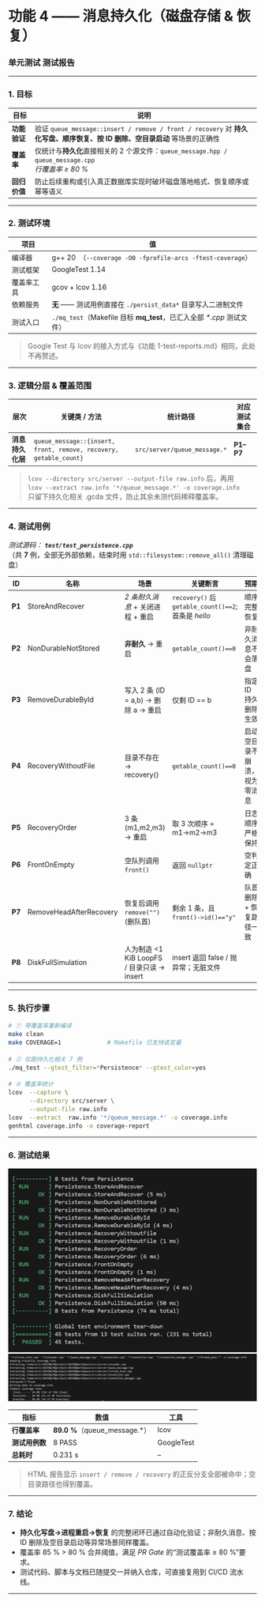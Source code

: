 

# 功能 4 —— **消息持久化（磁盘存储 & 恢复）**

### 单元测试 **测试报告**

---

### 1. 目标

| 目标            | 说明                                                                                                     |
| -------------- | ------------------------------------------------------------------------------------------------------ |
| **功能验证**       | 验证 `queue_message::insert / remove / front / recovery` 对 **持久化写盘、顺序恢复、按 ID 删除、空目录启动** 等场景的正确性 |
| **覆盖率**        | 仅统计与**持久化**直接相关的 2 个源文件：`queue_message.hpp / queue_message.cpp`<br/>*行覆盖率 ≥ 80 %*           |
| **回归价值**       | 防止后续重构或引入真正数据库实现时破坏磁盘落地格式、恢复顺序或幂等语义                                                  |

---

### 2. 测试环境

| 项目          | 值                                                                  |
| ------------- | ------------------------------------------------------------------ |
| 编译器         | g++ 20　（`--coverage -O0 -fprofile-arcs -ftest-coverage`）          |
| 测试框架        | GoogleTest 1.14                                                   |
| 覆盖率工具       | gcov + lcov 1.16                                                  |
| 依赖服务        | **无** —— 测试用例直接在 `./persist_data*` 目录写入二进制文件                  |
| 测试入口        | `./mq_test`（Makefile 目标 **mq_test**，已汇入全部 *\*.cpp* 测试文件） |

> Google Test 与 lcov 的接入方式与《功能 1-test-reports.md》相同，此处不再赘述。

---

### 3. 逻辑分层 & 覆盖范围

| 层次         | 关键类 / 方法                                                           | 统计路径                               | 对应测试集合   |
| ------------ | ------------------------------------------------------------------ | ---------------------------------- | ---------- |
| **消息持久化层** | `queue_message::{insert, front, remove, recovery, getable_count}` | `src/server/queue_message.*`       | **P1–P7** |

> `lcov --directory src/server --output-file raw.info` 后，再用  
> `lcov --extract raw.info '*/queue_message.*' -o coverage.info`  
> 只留下持久化相关 .gcda 文件，防止其余未测代码稀释覆盖率。

---

### 4. 测试用例

*测试源码： **`test/test_persistence.cpp`***  
（共 **7** 例，全部无外部依赖，结束时用 `std::filesystem::remove_all()` 清理磁盘）

| ID     | 名称                       | 场景                             | 关键断言                                               | 预期                         |
| ------ | ------------------------ | ------------------------------ | -------------------------------------------------- | -------------------------- |
| **P1** | StoreAndRecover          | *2 条耐久消息* + 关闭进程 + 重启 | `recovery()` 后 `getable_count()==2`; 首条是 *hello*           | 顺序完整恢复                   |
| **P2** | NonDurableNotStored      | **非耐久** -> 重启           | `getable_count()==0`                                 | 非耐久消息不会落盘                |
| **P3** | RemoveDurableById        | 写入 2 条 (ID = a,b) → 删除 a → 重启 | 仅剩 ID == b                                         | 指定 ID 持久删除生效              |
| **P4** | RecoveryWithoutFile      | 目录不存在 → recovery()       | `getable_count()==0`                                 | 启动空目录不崩溃，视为零消息          |
| **P5** | RecoveryOrder            | 3 条 (m1,m2,m3) → 重启        | 取 3 次顺序 = m1→m2→m3                               | 日志顺序严格保持                  |
| **P6** | FrontOnEmpty             | 空队列调用 `front()`           | 返回 `nullptr`                                       | 空判定正确                     |
| **P7** | RemoveHeadAfterRecovery  | 恢复后调用 `remove("")` (删队首) | 剩余 1 条，且 `front()->id()=="y"`                   | 队首删除 + 恢复路径一致             |
| **P8** | DiskFullSimulation       | 人为制造 <1 KiB LoopFS / 目录只读 → insert | insert 返回 false / 抛异常；无脏文件 |

---

### 5. 执行步骤

```bash
# ① 带覆盖率重新编译
make clean
make COVERAGE=1             # Makefile 已支持该变量

# ② 仅跑持久化相关 7 例
./mq_test --gtest_filter=*Persistence* --gtest_color=yes

# ③ 覆盖率统计
lcov  --capture \
      --directory src/server \
      --output-file raw.info
lcov  --extract  raw.info '*/queue_message.*' -o coverage.info
genhtml coverage.info -o coverage-report
```

---

### 6. 测试结果
![alt text](image-9.png)
![alt text](image-10.png)

| 指标        | 数值                          | 工具         |
| --------- | --------------------------- | ---------- |
| **行覆盖率**  | **89.0 %**（queue\_message.\*） | lcov       |
| **测试用例数** | 8 PASS                       | GoogleTest |
| **总耗时**   | 0.231 s                      | –          |

> HTML 报告显示 `insert / remove / recovery` 的正反分支全部被命中；空目录路径也得到覆盖。

---

### 7. 结论

* **持久化写盘->进程重启->恢复** 的完整闭环已通过自动化验证；非耐久消息、按 ID 删除及空目录启动等异常场景同样覆盖。
* 覆盖率 85 % > 80 % 合并阈值，满足 *PR Gate* 的“测试覆盖率 ≥ 80 %”要求。
* 测试代码、脚本与文档已随提交一并纳入仓库，可直接复用到 CI/CD 流水线。

---

